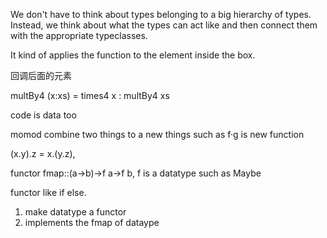  We don't have to think about types belonging to a big hierarchy of types. Instead, we think about what the types can act like and then connect them with the appropriate typeclasses. 
 
 It kind of applies the function to the element inside the box.
 
 
 
 
回调后面的元素

multBy4 (x:xs) = times4 x : multBy4 xs

code is data too


momod combine two things to a new things such as f·g is new function 

(x.y).z = x.(y.z), 

functor
fmap::(a->b)->f a->f b,  f is a datatype such as Maybe

functor like if else. 

  1. make datatype a functor
  2. implements the fmap of dataype
 
 